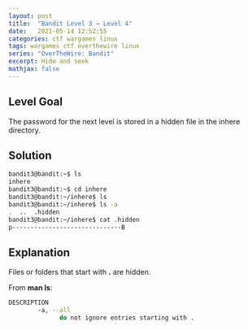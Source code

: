 ```yaml
---
layout: post
title:  "Bandit Level 3 → Level 4"
date:   2021-05-14 12:52:55
categories: ctf wargames linux
tags: wargames ctf overthewire linux
series: "OverTheWire: Bandit"
excerpt: Hide and seek
mathjax: false
---
```


## Level Goal
The password for the next level is stored in a hidden file in the inhere directory.


## Solution
```bash
bandit3@bandit:~$ ls
inhere
bandit3@bandit:~$ cd inhere
bandit3@bandit:~/inhere$ ls
bandit3@bandit:~/inhere$ ls -a
.  ..  .hidden
bandit3@bandit:~/inhere$ cat .hidden 
p------------------------------B
```

## Explanation
Files or folders that start with **.** are hidden.

From **man ls**:
```bash
DESCRIPTION
        -a, --all
              do not ignore entries starting with .
```
